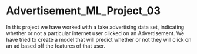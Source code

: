 # Advertisement_ML_Project_03
In this project we have worked with a fake advertising data set, indicating whether or not a particular internet user clicked on an Advertisement. We have tried to create a model that will predict whether or not they will click on an ad based off the features of that user.
